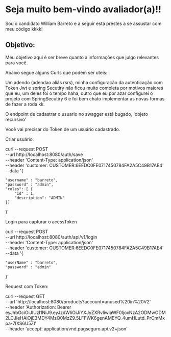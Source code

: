 # Seja muito bem-vindo avaliador(a)!!

Sou o candidato William Barreto e a seguir está prestes a se assustar com meu código kkkk!

## Objetivo:

Meu objetivo aqui é ser breve quanto a informações que julgo relevantes para você.

Abaixo segue alguns Curls que podem ser uteis:

Um adendo (adendao aliás rsrs), minha configuração da autenticação com Token Jwt e spring Secutiry não ficou
muito completa por motivos maiores que eu, um deles foi o tempo haha, outro que eu por azar configurei o projeto
com SpringSecutiry 6 e foi bem chato implementar as novas formas de fazer a roda kk.

O endpoint de cadastrar o usuario no swagger está bugado, 'objeto recursivo'

Você vai precisar do Token de um usuário cadastrado.

Criar usuário:

curl --request POST \
--url http://localhost:8080/auth/save \
--header 'Content-Type: application/json' \
--header 'customer: CUSTOMER:6EEDC0FE0717450784FA2A5C49B17AE4' \
--data '{

	"username" : "barreto",
	"password" : "admin",
	"roles": [ {
		"id" : 1,
		"description": "ADMIN"
	}]
}'

Login para capturar o acessToken

curl --request POST \
--url http://localhost:8080/auth/api/v1/login \
--header 'Content-Type: application/json' \
--header 'customer: CUSTOMER:6EEDC0FE0717450784FA2A5C49B17AE4' \
--data '{

	"userName" : "barreto",
	"password" : "admin"

}'

Request com Token:

curl --request GET \
--url 'http://localhost:8080/products?account=unused%20in%20V2' \
--header 'Authorization: Bearer eyJhbGciOiJIUzI1NiJ9.eyJzdWIiOiJiYXJyZXRvIiwiaWF0IjoxNzA2ODMwODM2LCJleHAiOjE3MDY4MzQ0MzZ9.5LFFWK6genAMEYQ_4umHLutd_PrCmMxpa-7IXS6U5ZI' \
--header 'accept: application/vnd.pagseguro.api.v2+json'
